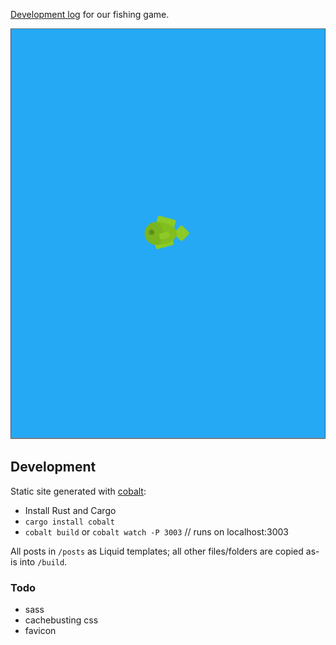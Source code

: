[Development log](https://fish.dontexpectanythingsensible.uk) for our fishing game.

![](img/first-screenshot.png)

## Development

Static site generated with [cobalt](https://github.com/cobalt-org/cobalt.rs):
* Install Rust and Cargo
* `cargo install cobalt`
* `cobalt build` or `cobalt watch -P 3003` // runs on localhost:3003

All posts in `/posts` as Liquid templates; all other files/folders are copied as-is into `/build`.


### Todo
- sass
- cachebusting css
- favicon
